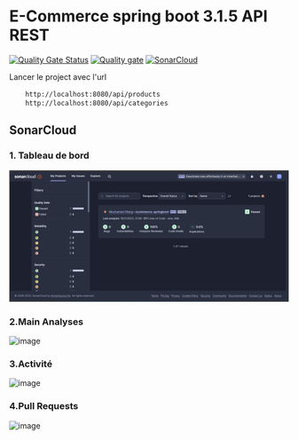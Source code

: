 # E-Commerce spring boot 3.1.5 API REST
[![Quality Gate Status](https://sonarcloud.io/api/project_badges/measure?project=moAllElite_ecommerce-springboot&metric=alert_status)](https://sonarcloud.io/summary/new_code?id=moAllElite_ecommerce-springboot)
[![Quality gate](https://sonarcloud.io/api/project_badges/quality_gate?project=moAllElite_ecommerce-springboot)](https://sonarcloud.io/summary/new_code?id=moAllElite_ecommerce-springboot)
[![SonarCloud](https://sonarcloud.io/images/project_badges/sonarcloud-black.svg)](https://sonarcloud.io/summary/new_code?id=moAllElite_ecommerce-springboot)


Lancer le project avec l'url 
    
        http://localhost:8080/api/products
        http://localhost:8080/api/categories
    
    
## SonarCloud 
### 1. Tableau de bord 

![img.png](img.png)
### 2.Main Analyses
![image](https://github.com/moAllElite/ecommerce-springboot/assets/123075078/8445dca8-d7f3-448a-8465-1f3536402eb2)
### 3.Activité
![image](https://github.com/moAllElite/ecommerce-springboot/assets/123075078/e1de708c-ce89-4e92-ab4a-7866f5359807)
### 4.Pull Requests
![image](https://github.com/moAllElite/ecommerce-springboot/assets/123075078/b2c94e7e-b0e0-44e2-a0b7-bae6278341a4)
